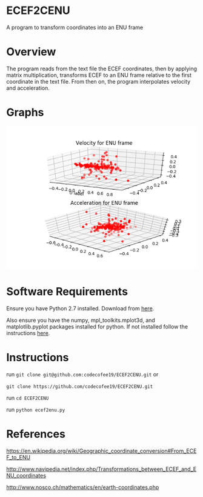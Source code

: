 # ECEF2CENU
A program to transform coordinates into an ENU frame

# Overview
The program reads from the text file the ECEF coordinates, then by applying 
matrix multiplication, transforms ECEF to an ENU frame relative to the first 
coordinate in the text file. From then on, the program interpolates velocity 
and acceleration.  

# Graphs
![alt text](graphs.png)


# Software Requirements 

Ensure you have Python 2.7 installed. Download from [here](https://www.python.org/downloads/).

Also ensure you have the numpy, mpl_toolkits.mplot3d, and matplotlib.pyplot packages installed for python. If not installed follow the instructions [here](https://matplotlib.org/faq/installing_faq.html#clean-install). 


# Instructions

run `git clone git@github.com:codecofee19/ECEF2CENU.git` or 

`git clone https://github.com/codecofee19/ECEF2CENU.git` 

run  `cd ECEF2CENU`

run  `python ecef2enu.py` 



# References 

https://en.wikipedia.org/wiki/Geographic_coordinate_conversion#From_ECEF_to_ENU

http://www.navipedia.net/index.php/Transformations_between_ECEF_and_ENU_coordinates

http://www.nosco.ch/mathematics/en/earth-coordinates.php  

